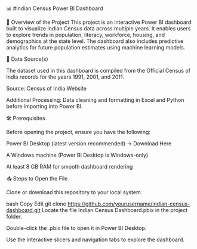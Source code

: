 📊 #Indian Census Power BI Dashboard

📌 Overview of the Project
This project is an interactive Power BI dashboard built to visualize Indian Census data across multiple years.
It enables users to explore trends in population, literacy, workforce, housing, and demographics at the state level.
The dashboard also includes predictive analytics for future population estimates using machine learning models.

📂 Data Source(s)

The dataset used in this dashboard is compiled from the Official Census of India records for the years 1991, 2001, and 2011.

Source: Census of India Website

Additional Processing: Data cleaning and formatting in Excel and Python before importing into Power BI.

🛠 Prerequisites

Before opening the project, ensure you have the following:

Power BI Desktop (latest version recommended) → Download Here

A Windows machine (Power BI Desktop is Windows-only)

At least 8 GB RAM for smooth dashboard rendering

📥 Steps to Open the File

Clone or download this repository to your local system.

bash
Copy
Edit
git clone https://github.com/yourusername/indian-census-dashboard.git
Locate the file Indian Census Dashboard.pbix in the project folder.

Double-click the .pbix file to open it in Power BI Desktop.

Use the interactive slicers and navigation tabs to explore the dashboard.

